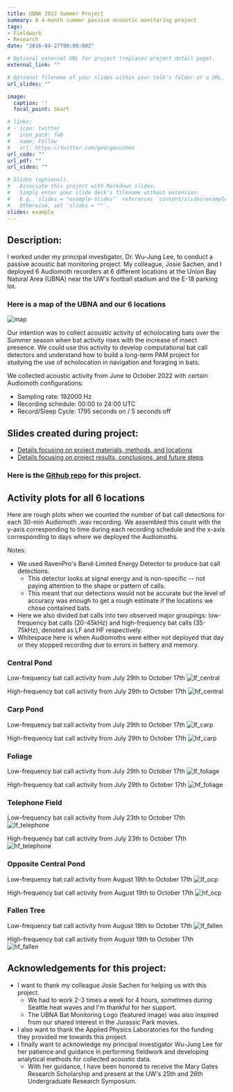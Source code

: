 ```yaml
---
title: UBNA 2022 Summer Project
summary: A 4-month summer passive acoustic monitoring project
tags:
- Fieldwork
- Research
date: "2016-04-27T00:00:00Z"

# Optional external URL for project (replaces project detail page).
external_link: ""

# Optional filename of your slides within your talk's folder or a URL.
url_slides: ""

image:
  caption: ''
  focal_point: Smart

# links:
# - icon: twitter
#   icon_pack: fab
#   name: Follow
#   url: https://twitter.com/georgecushen
url_code: ""
url_pdf: ""
url_video: ""

# Slides (optional).
#   Associate this project with Markdown slides.
#   Simply enter your slide deck's filename without extension.
#   E.g. `slides = "example-slides"` references `content/slides/example-slides.md`.
#   Otherwise, set `slides = ""`.
slides: example
---
```


## Description:

I worked under my principal investigator, Dr. Wu-Jung Lee, to conduct a passive acoustic bat monitoring project. My colleague, Josie Sachen, and I deployed 6 Audiomoth recorders at 6 different locations at the Union Bay Natural Area (UBNA) near the UW's football stadium and the E-18 parking lot.

### Here is a map of the UBNA and our 6 locations

![map](./featured_map.png)

Our intention was to collect acoustic activity of echolocating bats over the Summer season when bat activity rises with the increase of insect presence. We could use this activity to develop computational bat call detectors and understand how to build a long-term PAM project for studying the use of echolocation in navigation and foraging in bats.

We collected acoustic activity from June to October 2022 with certain Audiomoth configurations:
- Sampling rate: 192000 Hz 
- Recording schedule: 00:00 to 24:00 UTC
- Record/Sleep Cycle: 1795 seconds on / 5 seconds off

## Slides created during project:

- [Details focusing on project materials, methods, and locations](./20220830_summer.pdf)
- [Details focusing on project results, conclusions, and future steps](./20221109_recap.pdf)

### Here is the [Github repo](https://github.com/uw-echospace/union-bay-bats) for this project.

## Activity plots for all 6 locations

Here are rough plots when we counted the number of bat call detections for each 30-min Audiomoth .wav recording. We assembled this count with the y-axis corresponding to time during each recording schedule and the x-axis corresponding to days where we deployed the Audiomoths.

Notes:
- We used RavenPro's Band-Limited Energy Detector to produce bat call detections. 
   - This detector looks at signal energy and is non-specific -- not paying attention to the shape or pattern of calls. 
   - This meant that our detections would not be accurate but the level of accuracy was enough to get a rough estimate if the locations we chose contained bats.
- Here we also divided bat calls into two observed major groupings: low-frequency bat calls (20-45kHz) and high-frequency bat calls (35-75kHz), denoted as LF and HF respectively.
- Whitespace here is when Audiomoths were either not deployed that day or they stopped recording due to errors in battery and memory.

### Central Pond

Low-frequency bat call activity from July 29th to October 17th
![lf_central](./ActivityPlots/LFCentral.png)

High-frequency bat call activity from July 29th to October 17th
![hf_central](./ActivityPlots/HFCentral.png)

### Carp Pond

Low-frequency bat call activity from July 29th to October 17th
![lf_carp](./ActivityPlots/LFCarp.png)

High-frequency bat call activity from July 29th to October 17th
![hf_carp](./ActivityPlots/HFCarp.png)

### Foliage

Low-frequency bat call activity from July 29th to October 17th
![lf_foliage](./ActivityPlots/LFFoliage.png)

High-frequency bat call activity from July 29th to October 17th
![hf_foliage](./ActivityPlots/HFFoliage.png)

### Telephone Field

Low-frequency bat call activity from July 23th to October 17th
![lf_telephone](./ActivityPlots/LFTelephone.png)

High-frequency bat call activity from July 23th to October 17th
![hf_telephone](./ActivityPlots/HFTelephone.png)

### Opposite Central Pond

Low-frequency bat call activity from August 19th to October 17th
![lf_ocp](./ActivityPlots/LFOpposite.png)

High-frequency bat call activity from August 19th to October 17th
![hf_ocp](./ActivityPlots/HFOpposite.png)

### Fallen Tree

Low-frequency bat call activity from August 19th to October 17th
![lf_fallen](./ActivityPlots/LFFallen.png)

High-frequency bat call activity from August 19th to October 17th
![hf_fallen](./ActivityPlots/HFFallen.png)

## Acknowledgements for this project:

- I want to thank my colleague Josie Sachen for helping us with this project. 
   - We had to work 2-3 times a week for 4 hours, sometimes during Seattle heat waves and I'm thankful for her support.
   - The UBNA Bat Monitoring Logo (featured image) was also inspired from our shared interest in the Jurassic Park movies.
- I also want to thank the Applied Physics Laboratories for the funding they provided me towards this project.
- I finally want to acknowledge my principal investigator Wu-Jung Lee for her patience and guidance in performing fieldwork and developing analytical methods for collected acoustic data.
   - With her guidance, I have been honored to receive the Mary Gates Research Scholarship and present at the UW's 25th and 26th Undergraduate Research Symposium.
